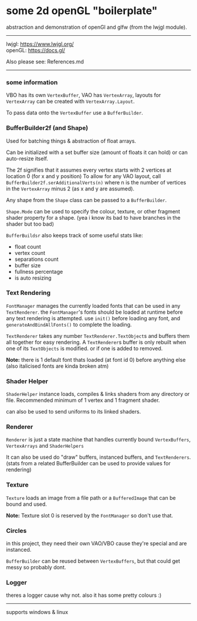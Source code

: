 # some 2d openGL "boilerplate"

abstraction and demonstration of openGl and glfw (from the lwjgl module).

---

lwjgl: https://www.lwjgl.org/ \
openGL: https://docs.gl/

Also please see: References.md

---

### some information

VBO has its own `VertexBuffer`, VAO has `VertexArray`, layouts for `VertexArray` can be created with `VertexArray.Layout`.

To pass data onto the `VertexBuffer` use a `BufferBuilder`.

### BufferBuilder2f (and Shape)

Used for batching things & abstraction of float arrays.

Can be initialized with a set buffer size (amount of floats it can hold) or can auto-resize itself.

The 2f signifies that it assumes every vertex starts with 2 vertices at location 0 (for x and y position)
To allow for any VAO layout, call `BufferBuilder2f.serAdditionalVerts(n)` where n is the number of vertices in the `VertexArray` minus 2 (as x and y are assumed).

Any shape from the `Shape` class can be passed to a `BufferBuilder`.

`Shape.Mode` can be used to specify the colour, texture, or other fragment shader property for a shape.
(yea i know its bad to have branches in the shader but too bad)

`BufferBuildsr` also keeps track of some useful stats like:
* float count
* vertex count
* separations count
* buffer size
* fullness percentage
* is auto resizing

### Text Rendering

`FontManager` manages the currently loaded fonts that can be used in any `TextRenderer`.
the `FontManager`'s fonts should be loaded at runtime before any text rendering is attempted. use `init()` before loading any font, and `generateAndBindAllFonts()` to complete the loading.

`TextRenderer` takes any number `TextRenderer.TextObject`s and buffers them all together for easy rendering. A `TextRenderer`s buffer is only rebuilt when one of its `TextObjects` is modified. or if one is added to removed.

**Note:** there is 1 default font thats loaded (at font id 0) before anything else (also italicised fonts are kinda broken atm)

### Shader Helper

`ShaderHelper` instance loads, compiles & links shaders from any directory or file. Recommended minimum of 1 vertex and 1 fragment shader.

can also be used to send uniforms to its linked shaders.

### Renderer

`Renderer` is just a state machine that handles currently bound `VertexBuffers`, `VertexArrays` and `ShaderHelpers`

It can also be used do "draw" buffers, instanced buffers, and `TextRenderers`. (stats from a related BufferBuilder can be used to provide values for rendering)

### Texture

`Texture` loads an image from a file path or a `BufferedImage` that can be bound and used.

**Note:** Texture slot 0 is reserved by the `FontManager` so don't use that.

### Circles

in this project, they need their own VAO/VBO cause they're special and are instanced.

`BufferBuilder` can be reused between `VertexBuffers`, but that could get messy so probably dont.

### Logger

theres a logger cause why not. also it has some pretty colours :)

---

supports windows & linux
